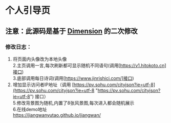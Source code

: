 # 个人引导页
注意：此源码是基于 [Dimension](https://html5up.net/dimension "Dimension") 的二次修改
------------

### 修改日志：

1. 将页面内头像改为本地头像  
2.主页调用一言,每次刷新都可显示随机不同语句(调用[https://v1.hitokoto.cn]接口)  
3.底部调用每日诗词(调用[https://www.jinrishici.com/]接口)  
4. 增加显示访问者IP地址（调用 [https://pv.sohu.com/cityjson?ie=utf-8](https://pv.sohu.com/cityjson?ie=utf-8 "https://pv.sohu.com/cityjson?ie=utf-8") 接口）  
5.修改背景图为随机,内置了8张风景图,每次进入都会随机展示  
6.在线demo地址  
https://jiangwanyutao.github.io/jiangwan/  
